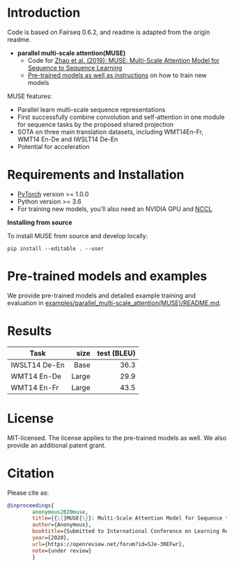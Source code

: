 # Introduction
Code is based on Fairseq 0.6.2, and readme is adapted from the origin readme.
- **parallel multi-scale attention(MUSE)**
  - Code for [Zhao et al. (2019): MUSE: Multi-Scale Attention Model for Sequence to Sequence Learning ](https://openreview.net/pdf?id=SJe-3REFwr)
  - [Pre-trained models as well as instructions](examples/parallel_multi-scale_attention(MUSE)/README.md) on how to train new models

MUSE features:
- Parallel learn multi-scale sequence representations
- First successfully combine convolution and self-attention in one module for sequence tasks by the proposed shared projection
- SOTA on three main translation datasets, including WMT14En-Fr, WMT14 En-De and IWSLT14 De-En
- Potential for acceleration


# Requirements and Installation

* [PyTorch](http://pytorch.org/) version >= 1.0.0
* Python version >= 3.6
* For training new models, you'll also need an NVIDIA GPU and [NCCL](https://github.com/NVIDIA/nccl)

**Installing from source**

To install MUSE from source and develop locally:
```
pip install --editable . --user
```

# Pre-trained models and examples

We provide pre-trained models and detailed example training and
evaluation in [examples/parallel_multi-scale_attention(MUSE)/README.md](examples/parallel_multi-scale_attention(MUSE)/README.md).

# Results
| Task | size  | test (BLEU) |
| ---------- | ---:| ----:|
| IWSLT14 De-En | Base | 36.3 |
| WMT14 En-De |  Large  | 29.9 |
| WMT14 En-Fr |  Large | 43.5 |

# License
MIT-licensed.
The license applies to the pre-trained models as well.
We also provide an additional patent grant.

# Citation

Please cite as:

```bibtex
@inproceedings{
        anonymous2020muse,
        title={{\{}MUSE{\}}: Multi-Scale Attention Model for Sequence to Sequence Learning},
        author={Anonymous},
        booktitle={Submitted to International Conference on Learning Representations},
        year={2020},
        url={https://openreview.net/forum?id=SJe-3REFwr},
        note={under review}
        }
```
